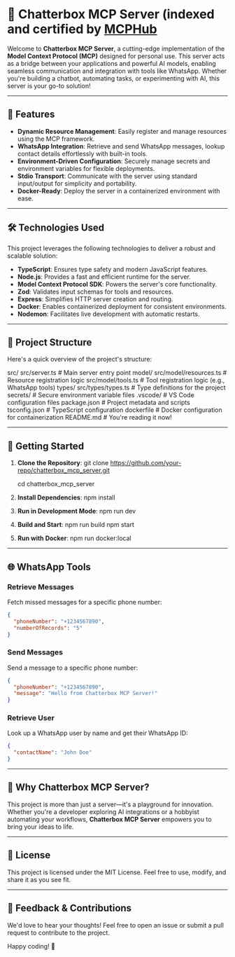 # 🚀 Chatterbox MCP Server (indexed and certified by [MCPHub](https://mcphub.com/mcp-servers/Ruandv/chatterbox_mcp_server)

Welcome to **Chatterbox MCP Server**, a cutting-edge implementation of the **Model Context Protocol (MCP)** designed for personal use. This server acts as a bridge between your applications and powerful AI models, enabling seamless communication and integration with tools like WhatsApp. Whether you're building a chatbot, automating tasks, or experimenting with AI, this server is your go-to solution!

---

## 🌟 Features

- **Dynamic Resource Management**: Easily register and manage resources using the MCP framework.
- **WhatsApp Integration**: Retrieve and send WhatsApp messages, lookup contact details effortlessly with built-in tools.
- **Environment-Driven Configuration**: Securely manage secrets and environment variables for flexible deployments.
- **Stdio Transport**: Communicate with the server using standard input/output for simplicity and portability.
- **Docker-Ready**: Deploy the server in a containerized environment with ease.

---

## 🛠️ Technologies Used

This project leverages the following technologies to deliver a robust and scalable solution:

- **TypeScript**: Ensures type safety and modern JavaScript features.
- **Node.js**: Provides a fast and efficient runtime for the server.
- **Model Context Protocol SDK**: Powers the server's core functionality.
- **Zod**: Validates input schemas for tools and resources.
- **Express**: Simplifies HTTP server creation and routing.
- **Docker**: Enables containerized deployment for consistent environments.
- **Nodemon**: Facilitates live development with automatic restarts.

---

## 📂 Project Structure

Here's a quick overview of the project's structure:

src/
    src/server.ts          # Main server entry point
    model/
        src/model/resources.ts   # Resource registration logic
        src/model/tools.ts       # Tool registration logic (e.g., WhatsApp tools)
    types/
        src/types/types.ts       # Type definitions for the project
secrets/               # Secure environment variable files
.vscode/               # VS Code configuration files
package.json           # Project metadata and scripts
tsconfig.json          # TypeScript configuration
dockerfile             # Docker configuration for containerization
README.md              # You're reading it now!

---

## 🚀 Getting Started

1. **Clone the Repository**:
   git clone https://github.com/your-repo/chatterbox_mcp_server.git
   
   cd chatterbox_mcp_server

2. **Install Dependencies**:
   npm install

3. **Run in Development Mode**:
   npm run dev

4. **Build and Start**:
   npm run build
   npm start

5. **Run with Docker**:
   npm run docker:local

---

## 🌐 WhatsApp Tools

### Retrieve Messages
Fetch missed messages for a specific phone number:
```json
{
  "phoneNumber": "+1234567890",
  "numberOfRecords": "5"
}
```

### Send Messages
Send a message to a specific phone number:
```json
{
  "phoneNumber": "+1234567890",
  "message": "Hello from Chatterbox MCP Server!"
}
```

### Retrieve User
Look up a WhatsApp user by name and get their WhatsApp ID:
```json
{
  "contactName": "John Doe"
}
```

---

## 🤖 Why Chatterbox MCP Server?

This project is more than just a server—it's a playground for innovation. Whether you're a developer exploring AI integrations or a hobbyist automating your workflows, **Chatterbox MCP Server** empowers you to bring your ideas to life.

---

## 📜 License

This project is licensed under the MIT License. Feel free to use, modify, and share it as you see fit.

---

## 💬 Feedback & Contributions

We'd love to hear your thoughts! Feel free to open an issue or submit a pull request to contribute to the project.

Happy coding! 🎉
